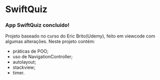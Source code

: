 # SwiftQuiz
### App SwiftQuiz concluído!

Projeto baseado no curso do Eric Brito(Udemy), feito em viewcode com algumas alterações.
Neste projeto contém: 
- práticas de POO;
- uso de NavigationController;
- autolayout;
- stackview;
- timer.

